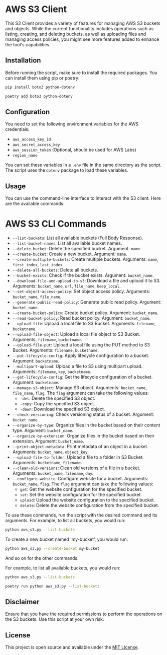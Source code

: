 # AWS S3 Client

This S3 Client provides a variety of features for managing AWS S3 buckets and objects. While the current functionality includes operations such as listing, creating, and deleting buckets, as well as uploading files and managing access policies, you might see more features added to enhance the tool's capabilities.

## Installation

Before running the script, make sure to install the required packages. You can install them using pip or poetry:

```bash
pip install boto3 python-dotenv
```
```bash
poetry add boto3 python-dotenv
```

## Configuration

You need to set the following environment variables for the AWS credentials:

- `aws_access_key_id`
- `aws_secret_access_key`
- `aws_session_token` (Optional, should be used for AWS Labs)
- `region_name` 

You can set these variables in a `.env` file in the same directory as the script. The script uses the `dotenv` package to load these variables.

## Usage

You can use the command-line interface to interact with the S3 client. Here are the available commands:

# AWS S3 CLI Commands

- `--list-buckets`: List all available buckets (Full Body Response).
- `--list-bucket-names`: List all available bucket names.
- `--delete-bucket`: Delete the specified bucket. Argument: `name`.
- `--create-bucket`: Create a new bucket. Argument: `name`.
- `--create-multiple-buckets`: Create multiple buckets. Arguments: `name`, `first_index`, `last_index`.
- `--delete-all-buckets`: Delete all buckets.
- `--bucket-exists`: Check if the bucket exists. Argument: `bucket_name`.
- `--download-file-and-upload-to-s3`: Download a file and upload it to S3. Arguments: `bucket_name`, `url`, `file_name`, `keep_local`.
- `--set-object-access-policy`: Set object access policy. Arguments: `bucket_name`, `file_name`.
- `--generate-public-read-policy`: Generate public read policy. Argument: `bucket_name`.
- `--create-bucket-policy`: Create bucket policy. Argument: `bucket_name`.
- `--read-bucket-policy`: Read bucket policy. Argument: `bucket_name`.
- `--upload-file`: Upload a local file to S3 Bucket. Arguments: `filename`, `bucketname`.
- `--upload-file-object`: Upload a local file object to S3 Bucket. Arguments: `filename`, `bucketname`.
- `--upload-file-put`: Upload a local file using the PUT method to S3 Bucket. Arguments: `filename`, `bucketname`.
- `--put-lifecycle-config`: Apply lifecycle configuration to a bucket. Argument: `bucketname`.
- `--multipart-upload`: Upload a file to S3 using multipart upload. Arguments: `filename`, `key`, `bucketname`.
- `--get-lifecycle-config`: Get the lifecycle configuration of a bucket. Argument: `bucketname`.
- `--manage-s3-object`: Manage S3 object. Arguments: `bucket_name`, `file_name`, `flag`. The `flag` argument can take the following values:
  - `-del`: Delete the specified S3 object.
  - `-copy`: Copy the specified S3 object.
  - `-down`: Download the specified S3 object.
- `--check-versioning`: Check versioning status of a bucket. Argument: `bucket_name`.
- `--organize-by-type`: Organize files in the bucket based on their content type. Argument: `bucket_name`.
- `--organize-by-extension`: Organize files in the bucket based on their extension. Argument: `bucket_name`.
- `--print-object-metadata`: Print metadata of an object in a bucket. Arguments: `bucket_name`, `object_key`.
- `--upload-file-to-folder`: Upload a file to a folder in S3 Bucket. Arguments: `bucketname`, `filename`.
- `--clean-old-versions`: Clean old versions of a file in a bucket. Arguments: `bucket_name`, `filename`, `day`.
- `--configure-website`: Configure website for a bucket. Arguments: `bucket_name`, `flag`. The `flag` argument can take the following values:
  - `get`: Get the website configuration for the specified bucket.
  - `set`: Set the website configuration for the specified bucket.
  - `upload`: Upload the website configuration to the specified bucket.
  - `delete`: Delete the website configuration from the specified bucket.

To use these commands, run the script with the desired command and its arguments. For example, to list all buckets, you would run:

```bash
python aws_s3.py --list-buckets
```

To create a new bucket named 'my-bucket', you would run:

```bash
python aws_s3.py --create-bucket my-bucket
```

And so on for the other commands.

For example, to list all available buckets, you would run:

```bash
python aws_s3.py --list-buckets
```
```bash
poetry run python aws_s3.py --list-buckets
```

## Disclaimer

Ensure that you have the required permissions to perform the operations on the S3 buckets. Use this script at your own risk.

## License

This project is open source and available under the [MIT License](LICENSE).
